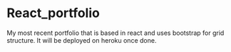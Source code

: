 # React_portfolio
My most recent portfolio that is based in react and uses bootstrap for grid structure. It will be deployed on heroku once done.
